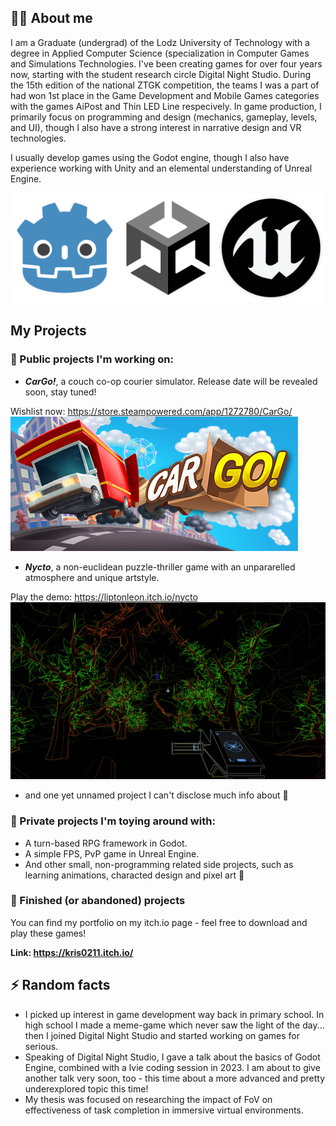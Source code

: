 ## 🙋‍♂️ About me
I am a Graduate (undergrad) of the Lodz University of Technology with a degree in Applied Computer Science (specialization in Computer Games and Simulations Technologies. I've been creating games for over four years now, starting with the student research circle Digital Night Studio. During the 15th edition of the national ZTGK competition, the teams I was a part of had won 1st place in the Game Development and Mobile Games categories with the games AiPost and Thin LED Line respecively. 
In game production, I primarily focus on programming and design (mechanics, gameplay, levels, and UI), though I also have a strong interest in narrative design and VR technologies.

I usually develop games using the Godot engine, though I also have experience working with Unity and an elemental understanding of Unreal Engine.

![Godot, Unity and Unreal Engine](img/engines.png)

## My Projects 
### 🔭 Public projects I'm working on:
- ***CarGo!***, a couch co-op courier simulator. Release date will be revealed soon, stay tuned!

Wishlist now: https://store.steampowered.com/app/1272780/CarGo/
![CarGo! banner](img/cargo.jpg)

- ***Nycto***, a non-euclidean puzzle-thriller game with an unpararelled atmosphere and unique artstyle.

Play the demo: https://liptonleon.itch.io/nycto
![Nycto gameplay](img/nycto.png)

- and one yet unnamed project I can't disclose much info about 👀

### 🌱 Private projects I'm toying around with:
- A turn-based RPG framework in Godot.
- A simple FPS, PvP game in Unreal Engine.
- And other small, non-programming related side projects, such as learning animations, characted design and pixel art 👾

### 🚢 Finished (or abandoned) projects
You can find my portfolio on my itch.io page - feel free to download and play these games!

**Link: https://kris0211.itch.io/**

## ⚡ Random facts
- I picked up interest in game development way back in primary school. In high school I made a meme-game which never saw the light of the day... then I joined Digital Night Studio and started working on games for serious.
- Speaking of Digital Night Studio, I gave a talk about the basics of Godot Engine, combined with a lvie coding session in 2023. I am about to give another talk very soon, too - this time about a more advanced and pretty underexplored topic this time!
- My thesis was focused on researching the impact of FoV on effectiveness of task completion in immersive virtual environments.

<!--
**Kris0211/Kris0211** is a ✨ _special_ ✨ repository because its `README.md` (this file) appears on your GitHub profile.

Here are some ideas to get you started:

- 🔭 I’m currently working on ...
- 🌱 I’m currently learning ...
- 👯 I’m looking to collaborate on ...
- 🤔 I’m looking for help with ...
- 💬 Ask me about ...
- 📫 How to reach me: ...
- 😄 Pronouns: ...
- ⚡ Fun fact: ...
-->
